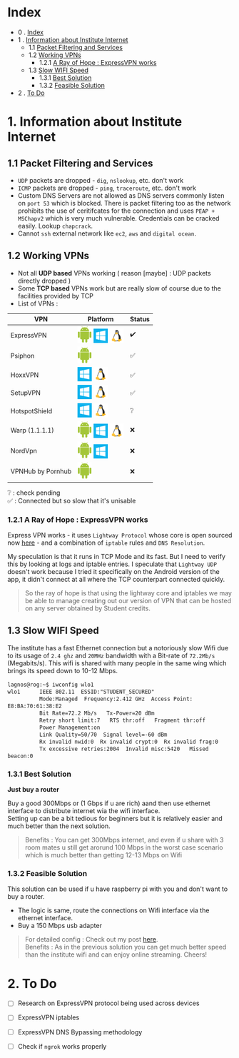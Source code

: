 <head>

</head>


# Index

* 0 . [Index](#index)
* 1 . [Information about Institute Internet](#information-about-institute-internet)
  * 1.1 [Packet Filtering and Services](#packet-filtering-and-services)
  * 1.2 [Working VPNs](#working-vpns)
    * 1.2.1 [A Ray of Hope : ExpressVPN works](#a-ray-of-hope--expressvpn-works)
  * 1.3 [Slow WIFI Speed](#slow-wifi-speed)
    * 1.3.1 [Best Solution](#best-solution)
    * 1.3.2 [Feasible Solution](#feasible-solution)
* 2 . [To Do](#to-do)

# 1. Information about Institute Internet

## 1.1 Packet Filtering and Services

- `UDP` packets are dropped - `dig`, `nslookup`, etc. don't work
- `ICMP` packets are dropped - `ping`, `traceroute`, etc. don't work
- Custom DNS Servers are not allowed as DNS servers commonly listen on `port 53` which is blocked. There is packet filtering too as the network prohibits the use of ceritifcates for the connection and uses `PEAP + MSChapv2` which is very much vulnerable.  Credentials can be cracked easily. Lookup `chapcrack`.
- Cannot `ssh` external network like `ec2`, `aws` and `digital ocean`.

## 1.2 Working VPNs

- Not all **UDP based** VPNs working ( reason [maybe] : UDP packets directly dropped )
- Some **TCP based** VPNs work but are really slow of course due to the facilities provided by TCP
- List of VPNs :

| VPN | Platform | Status |
| --- | --- | --- |
| ExpressVPN | ![a] ![w] ![l]  | ✔️ |
| Psiphon | ![a] | ✅ |
| HoxxVPN | ![w] ![l] | ✅ |
| SetupVPN | ![w] ![l] | ✅ |
| HotspotShield | ![w] ![l] | ❔ |
| Warp (1.1.1.1) | ![a]  ![w] ![l]| ❌ |
| NordVpn |  ![a] ![w]| ❌ |
| VPNHub by Pornhub | ![a] | ❌ |

❔ : check pending <br/>
✅ : Connected but so slow that it's unisable


### 1.2.1 A Ray of Hope : ExpressVPN works

Express VPN works - it uses `Lightway Protocol` whose core is open sourced now [here](https://github.com/expressvpn/lightway-core) - and a combination of `iptable` rules and `DNS Resolution`.


My speculation is that it runs in TCP Mode and its fast. But I need to verify this by looking at logs and iptable entries. I speculate that `Lightway UDP` doesn't work because I tried it specifically on the Android version of the app, it didn't connect at all where the TCP counterpart connected quickly.


> So the ray of hope is that using the lightway core and iptables we may be able to manage creating out our version of VPN that can be hosted on any server obtained by Student credits.


## 1.3 Slow WIFI Speed

The institute has a fast Ethernet connection but a notoriously slow Wifi due to its usage of `2.4 ghz` and `20MHz` bandwidth with a Bit-rate of `72.2Mb/s` (Megabits/s). This wifi is shared with many people in the same wing which brings its speed down to 10-12 Mbps.



```console
lagnos@rog:~$ iwconfig wlo1
wlo1      IEEE 802.11  ESSID:"STUDENT_SECURED"
          Mode:Managed  Frequency:2.412 GHz  Access Point: E8:BA:70:61:38:E2
          Bit Rate=72.2 Mb/s   Tx-Power=20 dBm
          Retry short limit:7   RTS thr:off   Fragment thr:off
          Power Management:on
          Link Quality=50/70  Signal level=-60 dBm
          Rx invalid nwid:0  Rx invalid crypt:0  Rx invalid frag:0
          Tx excessive retries:2004  Invalid misc:5420   Missed beacon:0
```


### 1.3.1 Best Solution

**Just buy a router**


Buy a good 300Mbps or (1 Gbps if u are rich) aand then use ethernet interface to distribute internet wia the wifi interface.<br/>
Setting up can be a bit tedious for beginners but it is relatively easier and much better than the next solution.

> Benefits : You can get 300Mbps internet, and even if u share with 3 room mates u still get arorund 100 Mbps in the worst case scenario which is much better than getting 12-13 Mbps on Wifi

### 1.3.2 Feasible Solution

This solution can be used if u have raspberry pi with you and don't want to buy a router.<br/>
- The logic is same, route the connections on Wifi interface via the ethernet interface.<br/>
- Buy a 150 Mbps usb adapter

> For detailed config : Check out my post [here](./rpi-express.md).<br/>
Benefits : As in the previous solution you can get much better speed than the institute wifi and can enjoy online streaming. Cheers!

# 2. To Do

- [ ] Research on ExpressVPN protocol being used across devices
- [ ] ExpressVPN iptables
- [ ] ExpressVPN DNS Bypassing methodology
- [ ] Check if `ngrok` works properly




<!-- Icons Load -->
[w]:./window.png 
[l]:./linux.png
[a]:./android.png
